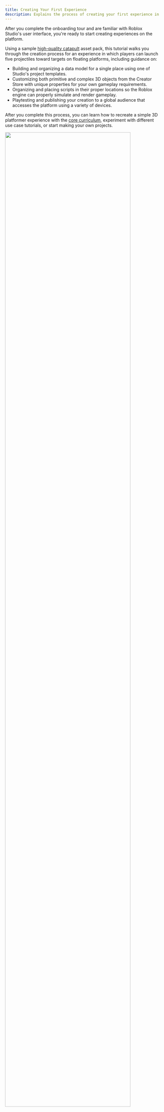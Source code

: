 ```yaml
---
title: Creating Your First Experience
description: Explains the process of creating your first experience in Roblox Studio.
---
```


After you complete the onboarding tour and are familiar with Roblox Studio's user interface, you're ready to start creating experiences on the platform.

Using a sample [high-quality catapult](https://create.roblox.com/store/asset/17266332444/IntroToStudioCatapult) asset pack, this tutorial walks you through the creation process for an experience in which players can launch five projectiles toward targets on floating platforms, including guidance on:

- Building and organizing a data model for a single place using one of Studio's project templates.
- Customizing both primitive and complex 3D objects from the Creator Store with unique properties for your own gameplay requirements.
- Organizing and placing scripts in their proper locations so the Roblox engine can properly simulate and render gameplay.
- Playtesting and publishing your creation to a global audience that accesses the platform using a variety of devices.

After you complete this process, you can learn how to recreate a simple 3D platformer experience with the [core curriculum](../core/index.md), experiment with different use case tutorials, or start making your own projects.

<img src="../../assets/getting-started/Overview.jpg" alt="" width="90%" />

## Create a Project

A **project** is a collection of assets, settings, and other resources that together represent an experience. All projects start with a single **place** that players load into when they join an experience, but you can create additional places within that same experience to organize assets for different gameplay areas. For example, if you want players to join a dungeon before teleporting to either a vast desert or spooky island, you can organize the assets for each area into their own place.

<figure>
<img src="../../assets/publishing/experiences-places-assets/Experience-Hierarchy.png" alt="An experience grouping of three individual places with unique environments." width="800" />
</figure>

A place's object hierarchy is its **data model**, and it describes everything that compiles that gameplay area, such as the objects that make up the 3D world to objects that control runtime behavior. When you first open a project, the starting place's data model is relatively simple, but it can quickly become more complex depending on the amount of objects, interactivity, or behavior you want to implement in your experience.

<GridContainer numColumns="2">
  <figure>
    <img width="90%" img src="../../assets/getting-started/DataModel-Start.png" />
    <figcaption>Data model at the start of the tutorial</figcaption>
  </figure>
  <figure>
    <img width="80%" img src="../../assets/getting-started/DataModel-End.png" />
    <figcaption>Data model at the end of the tutorial</figcaption>
  </figure>
</GridContainer>

For your first experience, this tutorial teaches you how to build and organize a data model for a single place using one of Studio's project templates. **Project templates** are useful because they provide a set of default objects in the starting place's data model that you can use to build experiences for different genres.

For example, if you want to build a roleplay experience with a sprawling city, you can open the [Modern City](https://www.roblox.com/games/13165709401/Modern-City) template that includes reusable wall, window, and door objects you can snap together to create unique building variations. Similarly, if you want to build a racing experience, you can open the [Racing](https://www.roblox.com/games/16078915506/Racing) template that includes a working race car and winding track object you can restructure in countless configurations.

<GridContainer numColumns="2">
  <figure>
    <img width="50%" img src="../../assets/getting-started/ModernCity-Tile.png" />
    <figcaption>Modern City Template Tile</figcaption>
  </figure>
  <figure>
    <img width="50%" img src="../../assets/getting-started/Racing-Tile.png" />
    <figcaption>Racing Template Tile</figcaption>
  </figure>
</GridContainer>

To keep things simple, this tutorial instructs you to create a project with the [Baseplate](https://www.roblox.com/games/95206881/Baseplate) template because it includes two default objects that are important for almost every experience on the platform:

- **Spawn location** – A `Class.SpawnLocation` object is where player characters appear in the 3D space when they join an experience, as well as where they respawn when their health reaches zero.
- **Baseplate** – A baseplate is a floor with a 4x4 grid texture.

This template is a great starting point to create your first experience because it provides a neutral world with high-fidelity lighting technology, and a floor that aligns with stud measurements that you can use to position and orient 3D objects along a grid. Studs are Studio's base unit of length, and each stud equates to about 28 cm. For more information on Studio's primary units, see [Roblox Units](../../physics/units.md).

<GridContainer numColumns="2">
  <figure>
    <img width="50%" img src="../../assets/getting-started/Baseplate-Tile.png" />
    <figcaption>Baseplate Template Tile</figcaption>
  </figure>
  <figure>
  </figure>
</GridContainer>

To open a project with the Baseplate template:

1. Open **Roblox Studio**. The landing page displays all available project templates.
1. Select the **Baseplate** template tile. Studio opens a new experience with a spawn location and a baseplate.

   <img src="../../assets/getting-started/New-Template-With-Spawn-Location.jpg" width="80%" alt="New Baseplate template open in Studio with the default spawn location highlighted." />

## Get Asset Pack

Now that you have a project open, you can add additional 3D objects to the data model aside from the spawn location and baseplate. Studio represents 3D objects as `Class.BasePart` objects that render with physical simulation in the 3D space, and emulate real-world physical behavior like gravity, friction, and force.

There are several types of `Class.BasePart` objects, but the most common are:

- **Parts** – A `Class.Part` object is Studio's primitive 3D object that comes in five different shapes: ball, block, cylinder, wedge, and corner wedge.
- **Meshes** – A `Class.MeshPart` object is a collection of vertices, edges, and faces that make up an object from a third-party modeling application.

To help you become familiar with both types of 3D objects, this tutorial provides you an asset pack that includes the following parts and meshes that create the core gameplay for your first experience:

<GridContainer numColumns="3">
  <figure>
    <img width="100%" img src="../../assets/getting-started/AssetPack-Catapult.jpg" />
    <figcaption>A catapult model of meshes that you can aim left or right from a grounded platform.</figcaption>
  </figure>
  <figure>
    <img width="100%" img src="../../assets/getting-started/AssetPack-Projectiles.jpg" />
    <figcaption>Three ball part projectiles that you can equip to the catapult.</figcaption>
  </figure>
  <figure>
    <img width="100%" img src="../../assets/getting-started/AssetPack-Platform.jpg" />
    <figcaption>Two floating platform meshes with block part targets you can knock over with projectiles.</figcaption>
  </figure>
</GridContainer>

You can find this asset pack on the **Creator Store**, a marketplace that features assets from Roblox and the Roblox community for use within your projects, including model, image, mesh, audio, plugin, video, and font assets. The Creator Store is accessible directly in Studio within the **Toolbox**, as well as on the [Creator Hub](https://create.roblox.com/store/models). For more information about this marketplace, see [Creator Store](../../production/creator-store.md).

<img src="../../assets/studio/toolbox/Creator-Store-Tab-Extended.png" width="100%" />

To insert this tutorial's asset pack from the Creator Store to your Studio inventory, click the **Add to Inventory** link in the following component. Once assets are within your inventory, you can reuse them in any project on the platform.

<BrowseSampleCard href='https://create.roblox.com/store/asset/17266332444/Intro-to-Studio-Catapult-Platforms' description='Create your first experience using this high-quality catapult model.' title='Intro to Studio - Catapult & Platforms' assetId={17266332444}  />

To get this asset pack from your inventory into your experience:

1. In the menu bar, select the **View** tab.
1. In the **Show** section, click **Toolbox**. The **Toolbox** window displays.

   <img src="../../assets/studio/general/View-Tab-Toolbox.png" alt="Studio's View tab with the Toolbox tool highlighted." width="876" />

1. In the **Toolbox** window, click the **Inventory** tab. The **My Models** sort displays.

   <img src="../../assets/studio/toolbox/Inventory-Tab.png" alt="Studio's Toolbox window with the Inventory tab highlighted." width="360" />

1. Click the **Intro to Studio - Catapult & Platforms** tile. The asset pack displays in your viewport.

   <img width="80%" img src="../../assets/getting-started/AssetPack-Viewport.jpg" />

## Customize Targets

When you add a 3D object into your experience, Studio updates the **Explorer window** to display the name of the object and a nest of its children within the `Class.Workspace` service. For example, after you add the catapult model into your viewport, the Explorer window displays the **IntrotoStudioCatapult** folder and its child assets alongside the spawn location and baseplate.

<GridContainer numColumns="2">
  <figure>
    <img width="90%" img src="../../assets/getting-started/DataModel-Workspace.png" />
  </figure>
  <figure>
  </figure>
</GridContainer>

The Explorer window is a fundamental Studio window that represents the data model for the place in your experience that you have open. This means that if you have an experience with multiple places, this window displays different objects depending on the place you're currently working on.

When you select an object in the Explorer window, Studio updates the **Properties window** to display a selection of properties you can customize for that object without using a script, such as the object's size, color, position, or orientation. To demonstrate this process, this section of the tutorial provides guidance on customizing the visual and behavioral characteristics of the gray targets on the floating platforms.

To customize your targets:

1. Select one of the target objects.
   1. In the **Explorer** window, click the dropdown arrow to the left of the **IntroToStudioCatapult** folder to display all of its children.
   1. Using this process, expand the **TargetPlatforms** folder, the child **TargetPlatform** model for the floating platform closest to the grounded catapult platform, and its **TargetParts** folder to display every part on the floating platform.

      <img width="45%" img src="../../assets/getting-started/Targets-1B.png" />

   1. Click one of the parts. The **viewport** displays an outline around the object to indicate that it is selected, and the **Properties** window updates to display a selection of customizable properties for that specific part.

      <img width="80%" img src="../../assets/getting-started/Targets-1C.jpg" />

1. In the **Properties** window,
   1. Set **BrickColor** to the color you want to tint the part.
   1. Set **Size** to the scale you want the part to have along the X, Y, and Z axes.
   1. Set **CFrame.Position** to the location you want the part to have on the platform.
   1. Set **CFrame.Orientation** to the rotation you want the part to have along the Y axis.

   <img width="80%" img src="../../assets/getting-started/Targets-2.jpg" />

1. Repeat this process for other parts on the floating platforms.

   <img width="80%" img src="../../assets/getting-started/Targets-3.jpg" />

## Organize Scripts

While you have a lot of flexibility in how you organize data models within your projects, the Roblox engine expects certain objects to be in specific **container services** for simulation and rendering functionality to work properly between the server and the client. The **server** refers to a Roblox computer that acts as the ultimate authority for maintaining the experience's state, and it keeps all connected **clients**, or player devices like mobile phones and laptops, in sync with its source of truth.

<figure>
  <img src="../../assets/scripting/client-server/Client-Server-Model.png" width="100%" alt="A server grouping with connections to three client devices."/>
  <figcaption>Server with connections to three client devices</figcaption>
</figure>

The main categories of container services include:

- **Workspace** - Contains objects that render in the 3D world.
- **Environment** - Contains objects for environmental settings and elements.
- **Replication** - Contains content and logic that replicates between the server and client.
- **Server** - Contains server-side only content and logic.
- **Client** - Contains client-side content and logic.
- **Chat** - Contains objects that enable chat features.

Up to this point in the tutorial, you have only interacted with objects in the `Class.Workspace` service of your data model. However, in order for the catapult to operate properly, you must move some of its child script objects to different container services. Roblox offers two types of script objects to contain Luau code that modify object behavior and implement the overall logic of your experience:

- `Class.Script|Scripts` - A script that can run on the server or client depending on its set `Class.Script.RunContext|RunContext` property.
- `Class.ModuleScript|ModuleScripts` - A reusable script that you can require from both server and client scripts.

A `Class.Script` object's `Class.Script.RunContext|RunContext` property determines whether the script runs on the client or server. There are three types of run context:

- **Legacy** - The script runs based on its parent container. Legacy is the default run context.
- **Server** - The script runs only on the server, regardless of its parent container.
- **Client** - The script runs only on the client, regardless of its parent container.

It's important to be mindful of where scripts run, otherwise your objects might not behave the way you want them to. For example, if you playtest the experience right now, players cannot equip projectiles to the catapult or launch them at the targets. To ensure that the gameplay works properly, you must move the children within the **ReplicatedStorage** and **ServerScriptService** folders into their respective container services.

`Class.ReplicatedStorage` contains objects that are available to both the server and connected clients, making it the best location for the experience's gameplay logic that needs to keep track of how many projectiles a player launches before it displays UI. `Class.ServerScriptService` contains scripting-related assets that are only meant for server use, making it the best location for the experience's gameplay logic that connects projectiles to the catapult, launches projectiles in a particular direction, and resets the catapult to its starting position.

To organize folders into their correct container services for the catapult to work properly:

1. In the **Explorer** window, expand the **ReplicatedStorage** and **ServerScriptService** folders.

   <img width="45%" img src="../../assets/getting-started/Scripts-1.png" />

1. Select all children within the **ReplicatedStorage** folder, then drag them into the **ReplicatedStorage** service.

   <img width="45%" img src="../../assets/getting-started/Scripts-2.png" />

   <Alert severity="info">
   The **UIHandler** `Class.Script` object has a `Class.Script.RunContext|RunContext` property set to **Client**, so it runs client-side only.
   </Alert>

1. Select all children within the **ServerScriptService** folder, then drag them into the **ServerScriptService** service.

   <img width="45%" img src="../../assets/getting-started/Scripts-3.png" />

1. Delete the **ReplicatedStorage** and **ServerScriptService** folders.
   1. Select both folders.
   1. Press `Delete`.

1. Playtest to verify that the catapult now works properly.
   1. In the menu bar, click the **Play** button. Studio enters playtest mode.

      <img src="../../assets/studio/general/Quick-Access-Toolbar-Play.png" alt="Studio's Home tab with the Play button highlighted in the menu bar." width="800" />

   1. Equip the **Ice** projectile to the catapult, aim it toward the nearest floating platform, then launch it at the targets.

      <figure>
         <video src="../../assets/getting-started/Scripts-5B.mp4" controls width="80%" alt=""></video>
      </figure>

   1. Equip the **WoodPlanks** projectile to the catapult, aim it toward the farthest floating platform, then launch it at the targets.

      <figure>
         <video src="../../assets/getting-started/Scripts-5C.mp4" controls width="80%" alt=""></video>
      </figure>

   1. When you're done playtesting, navigate back to the menu bar and click the **Stop** button. Studio exits playtest mode.

      <img src="../../assets/studio/general/Quick-Access-Toolbar-Stop.png" alt="Studio's Home tab with the Stop button highlighted in the menu bar." width="800" />

## Customize Projectiles

While your projectiles are exactly the same size as each other, they travel different distances when you launch them from the catapult. This is because each projectile has a unique **material** that emulates the physical characteristics of its real-world counterpart, including its density, elasticity, and friction.

According to Newton's second [law of motion](https://en.wikipedia.org/wiki/Newton%27s_laws_of_motion#Second_law), the acceleration of an object depends on the force acting on the object and the mass of the object itself. As the catapult provides the same amount of force for each launch, each projectile's acceleration changes in proportion to their mass. Projectiles with a small amount of mass accelerate faster than projectiles with a large amount of mass, and projectiles with a large amount of mass accelerate slower than projectiles with a small amount of mass.

To see this principle in action, examine the results from your previous playtest. The `WoodPlanks` material is less dense than the `Ice` material, so the wooden projectile is able to accelerate more quickly, and therefore travel a larger distance than the icy projectile from the same launch point. If you were to launch the wooden projectile at the targets closest to the catapult, the projectile would travel above and beyond the platform entirely. Similarly, if you were to launch the icy projectile at the targets furthest from the catapult, the projectile would never be able to travel the distance and make impact with the targets.

<GridContainer numColumns="2">
  <figure>
    <video src="../../assets/getting-started/Projectile-TooFar.mp4" controls width="100%" alt=""></video>
  </figure>
  <figure>
  <video src="../../assets/getting-started/Projectile-TooClose.mp4" controls width="100%" alt=""></video>
  </figure>
</GridContainer>

Roblox Studio is a real-world simulation engine that emulates physical behavior in real time, so it's important to consider how your objects behave differently depending on their physical characteristics. For the final gameplay section of the tutorial, you will experiment with customizing the third projectile with a material that can reach a third floating platform of targets. To reference a list of physical properties for each material, see [Materials - Default Physical Properties](../../parts/materials.md#default-physical-properties).

To customize the third projectile:

1. Create a third floating platform of targets.
   1. In the **Explorer** window, select a **TargetPlatform** object.
   1. Press `CMD` + `D` to duplicate the platform and targets.
   1. Use the **Move** tool to move the new platform to a new position.

   <img width="80%" img src="../../assets/getting-started/Projectiles-1.jpg" />

1. Change the third projectile's material to have the right amount of mass to travel to your third platform's targets.
   1. In the **Explorer** window, expand the **ProjectileMaterials** folder, then select **ProjectileC**.
   1. In the **Properties** window, set **Material** to the real-world material you want the part to simulate, including its visual and physical characteristics. This material needs the right amount of mass to reach the new platform.

   <img width="80%" img src="../../assets/getting-started/Projectiles-2.jpg" />

1. Playtest the experience to verify that the projectile makes impact with the targets on the third floating platform.

   <video src="../../assets/getting-started/Projectiles-3.mp4" controls width="80%" alt=""></video>

## Publish Experience

Roblox not only provides the tooling and engine for you to create and run experiences, it also gives you access to a large social network of players that access the platform on a wide array of devices, including phones, computers, tablets, consoles, and VR hardware. When you're ready to release your experience to this global audience, you must publish and configure the experience's settings so that it's available to all players on any device you want to support.

<img src="../../assets/getting-started/platform-overview/Rapid-Iteration.jpg" alt="" width="90%" />

Almost everything in Roblox is represented as a cloud-based asset with a unique corresponding ID. This ID is typically in the form of `rbxassetid://[ID]`, which gets applied to various objects as a property that's appropriate for that particular asset type. When you publish an experience, the experience itself receives a `Class.DataModel.GameID|UniverseID`, and each of its individual places receives a `Class.DataModel.PlaceId|PlaceID`.

<Alert severity="info">

`Class.DataModel.GameID|UniverseIDs` and `Class.DataModel.PlaceId|PlaceIDs` are useful for managing Roblox resources through Open Cloud APIs, such as automating internal workflows, improving efficiency with content creation and management, and supporting experience operations from the web. For more information, see the [Open Cloud](../../cloud/open-cloud/index.md) overview.

</Alert>

Once this occurs, the **Creator Dashboard** provides you tools and resources to monitor, manage, and perform tasks for your experience and its places, such as:

- Monitoring player activity, retention, and growth with [analytics features](../../production/analytics/index.md).
- Automatically translating in-experience content for a global audience that speaks a variety of languages with [localization features](../../production/localization/index.md).
- Configuring in-experience purchases and immersive advertising with [monetization features](../../production/monetization/index.md).

What you learn on the Creator Dashboard can give you important insights into how to further iterate on your project and engage your audience. For example, if you learn that your audience values multiplayer competition, you could create multiple catapults that keep track of how many targets each player knocks over, then republish the experience to make your update instantaneously available on the platform with only one click.

To publish your experience for the first time:

1. Upload your experience to the cloud.
   1. In the menu bar, click **File**, then select **Publish to Roblox**. The **Publish Game** window displays.

      <img src="../../assets/studio/general/File-Menu-Publish-to-Roblox.png" alt="Studio's File menu with the Publish to Roblox menu item highlighted." width="45%" />

   1. In the **Publish Game** window, fill out all applicable fields.
      1. In the **Name** field, provide a name for your experience.
      1. In the **Description** field, provide a summary of what a player can expect from the experience.
      1. From the **Genre** dropdown menu, select the genre that you want to represent your experience.
      1. In the **Devices** section, enable every device you want players to use to access your experience.
   1. At the bottom-right of the window, click the **Create** button. Your experience is now in the cloud with a `Class.DataModel.GameID|UniverseID` and a `Class.DataModel.PlaceID|PlaceID` for the starting place.

1. Make the experience public to all players.
   1. Navigate to the [Creator Dashboard](https://create.roblox.com/dashboard). The **Creations** landing page displays your first experience.

      <img width="80%" img src="../../assets/getting-started/Publish-2A.png" />

   1. Hover over the experience's tile, click the ⋯ button, and select **Make Public** from the contextual menu.

      <img width="45%" img src="../../assets/getting-started/Publish-2B.png" />

1. **(Optional)** Share your experience with others.
   1. From the **Creator Dashboard**, hover over your experience's tile, click the ⋯ button, and select **Copy URL** from the contextual menu.

      <img width="45%" img src="../../assets/getting-started/Publish-3A.png" />

   1. Share the URL with others as a direct link to your experience's landing page.

<Alert severity="success">
Congratulations on creating your first Roblox experience! To learn more about building immersive experiences on Roblox, check out [tutorials](../../tutorials/index.md).
</Alert>
